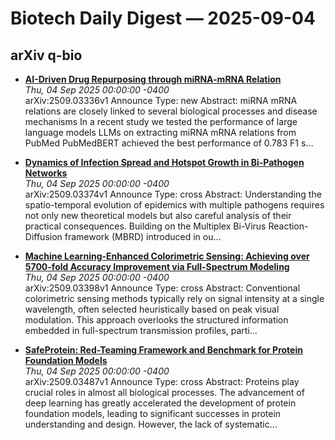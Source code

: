 # Biotech Daily Digest — 2025-09-04


## arXiv q-bio

- **[AI-Driven Drug Repurposing through miRNA-mRNA Relation](https://arxiv.org/abs/2509.03336)**  
  _Thu, 04 Sep 2025 00:00:00 -0400_  
  arXiv:2509.03336v1 Announce Type: new 
Abstract: miRNA mRNA relations are closely linked to several biological processes and disease mechanisms In a recent study we tested the performance of large language models LLMs on extracting miRNA mRNA relations from PubMed PubMedBERT achieved the best performance of 0.783 F1 s…

- **[Dynamics of Infection Spread and Hotspot Growth in Bi-Pathogen Networks](https://arxiv.org/abs/2509.03374)**  
  _Thu, 04 Sep 2025 00:00:00 -0400_  
  arXiv:2509.03374v1 Announce Type: cross 
Abstract: Understanding the spatio-temporal evolution of epidemics with multiple pathogens requires not only new theoretical models but also careful analysis of their practical consequences. Building on the Multiplex Bi-Virus Reaction-Diffusion framework (MBRD) introduced in ou…

- **[Machine Learning-Enhanced Colorimetric Sensing: Achieving over 5700-fold Accuracy Improvement via Full-Spectrum Modeling](https://arxiv.org/abs/2509.03398)**  
  _Thu, 04 Sep 2025 00:00:00 -0400_  
  arXiv:2509.03398v1 Announce Type: cross 
Abstract: Conventional colorimetric sensing methods typically rely on signal intensity at a single wavelength, often selected heuristically based on peak visual modulation. This approach overlooks the structured information embedded in full-spectrum transmission profiles, parti…

- **[SafeProtein: Red-Teaming Framework and Benchmark for Protein Foundation Models](https://arxiv.org/abs/2509.03487)**  
  _Thu, 04 Sep 2025 00:00:00 -0400_  
  arXiv:2509.03487v1 Announce Type: cross 
Abstract: Proteins play crucial roles in almost all biological processes. The advancement of deep learning has greatly accelerated the development of protein foundation models, leading to significant successes in protein understanding and design. However, the lack of systematic…
